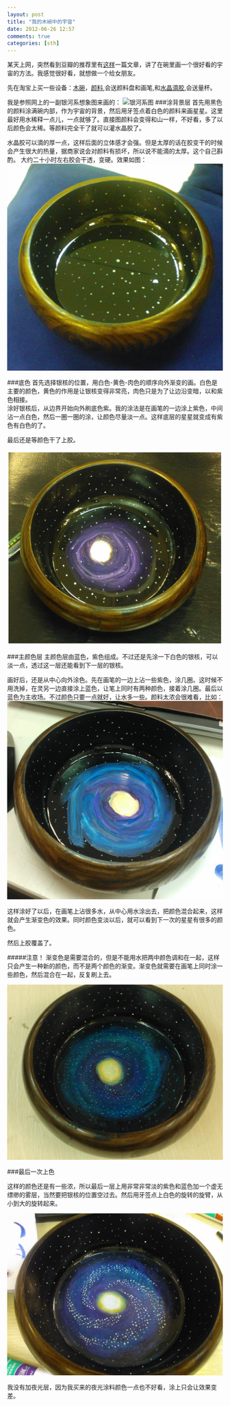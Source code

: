 ```yaml
---
layout: post
title: "我的木碗中的宇宙"
date: 2012-06-26 12:57
comments: true
categories: [sth]
---
```


某天上网，突然看到豆瓣的推荐里有[这样](http://www.douban.com/group/topic/28764390/)一篇文章，讲了在碗里画一个很好看的宇宙的方法。我感觉很好看，就想做一个给女朋友。

先在淘宝上买一些设备：[木碗](http://trade.taobao.com/trade/detail/tradeSnap.htm?tradeID=169551961541722)，[颜料](http://trade.taobao.com/trade/detail/tradeSnap.htm?tradeID=133675131561722),会送颜料盘和画笔,和[水晶滴胶](http://trade.taobao.com/trade/detail/tradeSnap.htm?tradeID=169545961751722),会送量杯。

我是参照网上的一副银河系想象图来画的：
![银河系图](http://scitech.people.com.cn/mediafile/200901/08/F200901080855162169116821.jpg)
###涂背景层
首先用黑色的颜料涂满碗内部，作为宇宙的背景，然后用牙签点着白色的颜料来画星星。这里最好用水稀释一点儿，一点就够了。直接图颜料会变得和山一样，不好看，多了以后颜色会太稀。等颜料完全干了就可以灌水晶胶了。

水晶胶可以滴的厚一点，这样后面的立体感才会强。但是太厚的话在胶变干的时候会产生很大的热量，据商家说会对颜料有损坏，所以说不能滴的太厚。这个自己斟酌。
大约二十小时左右胶会干透，变硬。效果如图：
![背景层](/images/image/WP_000194.jpg)

###底色
首先选择银核的位置，用白色-黄色-肉色的顺序向外渐变的画。白色是主要的颜色，黄色的作用是让银核变得非常亮，肉色只是为了让边沿变暗，以和紫色相接。  
涂好银核后，从边界开始向外刷底色紫。我的涂法是在画笔的一边涂上紫色，中间沾一点白色，然后一圈一圈的涂，让颜色尽量淡一点。这样底层的星星就变成有紫色有白色的了。

最后还是等颜色干了上胶。

![第二层的效果](/images/image/WP_000200.jpg)

###主颜色层
主颜色层由蓝色，紫色组成。不过还是先涂一下白色的银核，可以淡一点，透过这一层还能看到下一层的银核。

画好后，还是从中心向外涂色。先在画笔的一边上沾一些紫色，涂几圈。这时候不用洗掉，在灵另一边直接涂上蓝色，让笔上同时有两种颜色，接着涂几圈。最后以蓝色为主收场。不过颜色只要一点就好，让水多一些。颜料太浓会很难看，比如：   
![颜色浓了点](/images/image/WP_000211.jpg)

这样涂好了以后，在画笔上沾很多水，从中心用水涂出去，把颜色混合起来，这样就会产生渐变色的效果。同时颜色变淡以后，就可以看到下一次的星星有很多的颜色。

然后上胶覆盖了。

#####注意！
渐变色是需要混合的，但是不能用水把两中颜色调和在一起，这样只会产生一种新的颜色，而不是两个颜色的渐变。渐变色就需要在画笔上同时涂一些颜色，然后混合在一起，反复刷上去。

![半成品](/images/image/WP_000220.jpg)

###最后一次上色

这样的颜色还是有一些浓，所以最后一层上用非常非常淡的紫色和蓝色加一个虚无缥缈的雾层，当然要把银核的位置空过去。然后用牙签点上白色的旋转的旋臂，从小到大的旋转起来。

![最后一层](/images/image/WP_000226.jpg)

我没有加夜光层，因为我买来的夜光涂料颜色一点也不好看，涂上只会让效果变差。
